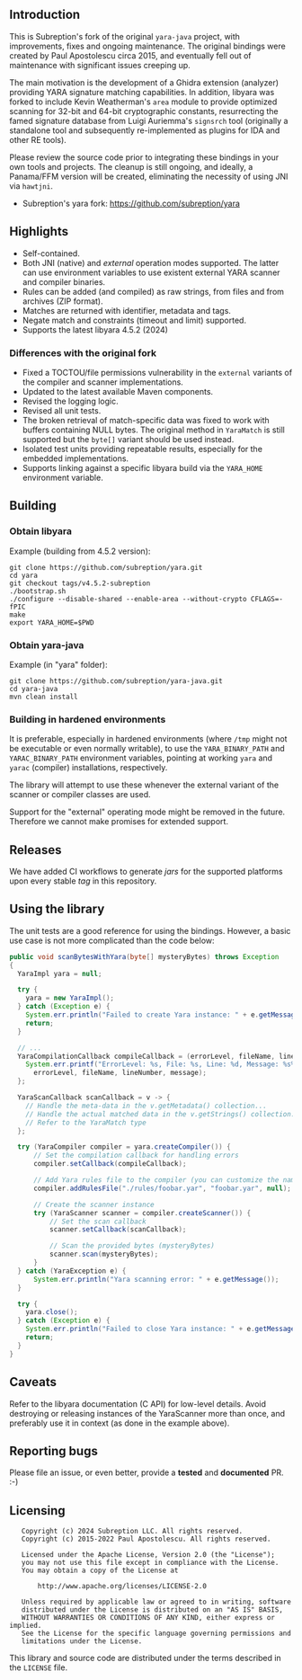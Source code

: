 
## Introduction

This is Subreption's fork of the original `yara-java` project, with improvements, fixes and ongoing maintenance.
The original bindings were created by Paul Apostolescu circa 2015, and eventually fell out of maintenance with
significant issues creeping up.

The main motivation is the development of a Ghidra extension (analyzer) providing YARA signature matching capabilities.
In addition, libyara was forked to include Kevin Weatherman's `area` module to provide optimized scanning for 32-bit
and 64-bit cryptographic constants, resurrecting the famed signature database from Luigi Auriemma's `signsrch` tool
(originally a standalone tool and subsequently re-implemented as plugins for IDA and other RE tools).

Please review the source code prior to integrating these bindings in your own tools and projects. The cleanup is still
ongoing, and ideally, a Panama/FFM version will be created, eliminating the necessity of using JNI via `hawtjni`.

 - Subreption's yara fork: https://github.com/subreption/yara

## Highlights

- Self-contained.
- Both JNI (native) and *external* operation modes supported. The latter can use environment variables to use existent external YARA scanner and compiler binaries.
- Rules can be added (and compiled) as raw strings, from files and from archives (ZIP format).
- Matches are returned with identifier, metadata and tags.
- Negate match and constraints (timeout and limit) supported.
- Supports the latest libyara 4.5.2 (2024)

### Differences with the original fork

 - Fixed a TOCTOU/file permissions vulnerability in the `external` variants of the compiler and scanner implementations.
 - Updated to the latest available Maven components.
 - Revised the logging logic.
 - Revised all unit tests.
 - The broken retrieval of match-specific data was fixed to work with buffers containing NULL bytes. The original method in `YaraMatch` is still supported but the `byte[]` variant should be used instead.
 - Isolated test units providing repeatable results, especially for the embedded implementations.
 - Supports linking against a specific libyara build via the `YARA_HOME` environment variable.

## Building

### Obtain libyara

Example (building from 4.5.2 version):

```
git clone https://github.com/subreption/yara.git
cd yara
git checkout tags/v4.5.2-subreption
./bootstrap.sh
./configure --disable-shared --enable-area --without-crypto CFLAGS=-fPIC
make
export YARA_HOME=$PWD
```

### Obtain yara-java

Example (in "yara" folder):

```
git clone https://github.com/subreption/yara-java.git
cd yara-java
mvn clean install
```

### Building in hardened environments

It is preferable, especially in hardened environments (where `/tmp` might not be executable or even
normally writable), to use the `YARA_BINARY_PATH` and `YARAC_BINARY_PATH` environment variables,
pointing at working `yara` and `yarac` (compiler) installations, respectively.

The library will attempt to use these whenever the external variant of the scanner or compiler classes are used.

Support for the "external" operating mode might be removed in the future. Therefore we cannot make promises for
extended support.

## Releases

We have added CI workflows to generate *jars* for the supported platforms upon every stable *tag* in this
repository.

## Using the library

The unit tests are a good reference for using the bindings. However, a basic use case is not more
complicated than the code below:


``` java
public void scanBytesWithYara(byte[] mysteryBytes) throws Exception
{
  YaraImpl yara = null;

  try {
    yara = new YaraImpl();
  } catch (Exception e) {
    System.err.println("Failed to create Yara instance: " + e.getMessage());
    return;
  }

  // ...
  YaraCompilationCallback compileCallback = (errorLevel, fileName, lineNumber, message) -> {
    System.err.printf("ErrorLevel: %s, File: %s, Line: %d, Message: %s%n",
      errorLevel, fileName, lineNumber, message);
  };

  YaraScanCallback scanCallback = v -> {
    // Handle the meta-data in the v.getMetadata() collection...
    // Handle the actual matched data in the v.getStrings() collection...
    // Refer to the YaraMatch type
  };

  try (YaraCompiler compiler = yara.createCompiler()) {
      // Set the compilation callback for handling errors
      compiler.setCallback(compileCallback);

      // Add Yara rules file to the compiler (you can customize the namespace if needed)
      compiler.addRulesFile("./rules/foobar.yar", "foobar.yar", null);

      // Create the scanner instance
      try (YaraScanner scanner = compiler.createScanner()) {
          // Set the scan callback
          scanner.setCallback(scanCallback);

          // Scan the provided bytes (mysteryBytes)
          scanner.scan(mysteryBytes);
      }
  } catch (YaraException e) {
      System.err.println("Yara scanning error: " + e.getMessage());
  }

  try {
    yara.close();
  } catch (Exception e) {
    System.err.println("Failed to close Yara instance: " + e.getMessage());
    return;
  }
}
```

## Caveats

Refer to the libyara documentation (C API) for low-level details. Avoid destroying or releasing instances of the YaraScanner
more than once, and preferably use it in context (as done in the example above).

## Reporting bugs

Please file an issue, or even better, provide a **tested** and **documented** PR. :-)

## Licensing

```
   Copyright (c) 2024 Subreption LLC. All rights reserved.
   Copyright (c) 2015-2022 Paul Apostolescu. All rights reserved.

   Licensed under the Apache License, Version 2.0 (the "License");
   you may not use this file except in compliance with the License.
   You may obtain a copy of the License at

       http://www.apache.org/licenses/LICENSE-2.0

   Unless required by applicable law or agreed to in writing, software
   distributed under the License is distributed on an "AS IS" BASIS,
   WITHOUT WARRANTIES OR CONDITIONS OF ANY KIND, either express or implied.
   See the License for the specific language governing permissions and
   limitations under the License.
```

This library and source code are distributed under the terms described in the `LICENSE` file.
